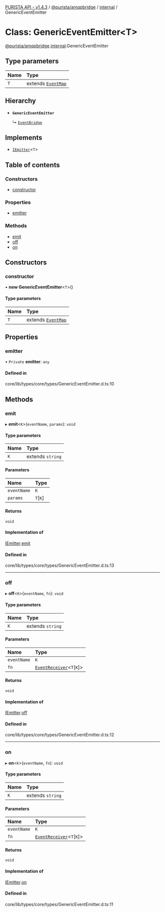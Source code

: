 [PURISTA API - v1.4.3](../README.md) / [@purista/amqpbridge](../modules/purista_amqpbridge.md) / [internal](../modules/purista_amqpbridge.internal.md) / GenericEventEmitter

# Class: GenericEventEmitter<T\>

[@purista/amqpbridge](../modules/purista_amqpbridge.md).[internal](../modules/purista_amqpbridge.internal.md).GenericEventEmitter

## Type parameters

| Name | Type |
| :------ | :------ |
| `T` | extends [`EventMap`](../modules/purista_amqpbridge.internal.md#eventmap) |

## Hierarchy

- **`GenericEventEmitter`**

  ↳ [`EventBridge`](purista_amqpbridge.internal.EventBridge.md)

## Implements

- [`IEmitter`](../interfaces/purista_amqpbridge.internal.IEmitter.md)<`T`\>

## Table of contents

### Constructors

- [constructor](purista_amqpbridge.internal.GenericEventEmitter.md#constructor)

### Properties

- [emitter](purista_amqpbridge.internal.GenericEventEmitter.md#emitter)

### Methods

- [emit](purista_amqpbridge.internal.GenericEventEmitter.md#emit)
- [off](purista_amqpbridge.internal.GenericEventEmitter.md#off)
- [on](purista_amqpbridge.internal.GenericEventEmitter.md#on)

## Constructors

### constructor

• **new GenericEventEmitter**<`T`\>()

#### Type parameters

| Name | Type |
| :------ | :------ |
| `T` | extends [`EventMap`](../modules/purista_amqpbridge.internal.md#eventmap) |

## Properties

### emitter

• `Private` **emitter**: `any`

#### Defined in

core/lib/types/core/types/GenericEventEmitter.d.ts:10

## Methods

### emit

▸ **emit**<`K`\>(`eventName`, `params`): `void`

#### Type parameters

| Name | Type |
| :------ | :------ |
| `K` | extends `string` |

#### Parameters

| Name | Type |
| :------ | :------ |
| `eventName` | `K` |
| `params` | `T`[`K`] |

#### Returns

`void`

#### Implementation of

[IEmitter](../interfaces/purista_amqpbridge.internal.IEmitter.md).[emit](../interfaces/purista_amqpbridge.internal.IEmitter.md#emit)

#### Defined in

core/lib/types/core/types/GenericEventEmitter.d.ts:13

___

### off

▸ **off**<`K`\>(`eventName`, `fn`): `void`

#### Type parameters

| Name | Type |
| :------ | :------ |
| `K` | extends `string` |

#### Parameters

| Name | Type |
| :------ | :------ |
| `eventName` | `K` |
| `fn` | [`EventReceiver`](../modules/purista_amqpbridge.internal.md#eventreceiver)<`T`[`K`]\> |

#### Returns

`void`

#### Implementation of

[IEmitter](../interfaces/purista_amqpbridge.internal.IEmitter.md).[off](../interfaces/purista_amqpbridge.internal.IEmitter.md#off)

#### Defined in

core/lib/types/core/types/GenericEventEmitter.d.ts:12

___

### on

▸ **on**<`K`\>(`eventName`, `fn`): `void`

#### Type parameters

| Name | Type |
| :------ | :------ |
| `K` | extends `string` |

#### Parameters

| Name | Type |
| :------ | :------ |
| `eventName` | `K` |
| `fn` | [`EventReceiver`](../modules/purista_amqpbridge.internal.md#eventreceiver)<`T`[`K`]\> |

#### Returns

`void`

#### Implementation of

[IEmitter](../interfaces/purista_amqpbridge.internal.IEmitter.md).[on](../interfaces/purista_amqpbridge.internal.IEmitter.md#on)

#### Defined in

core/lib/types/core/types/GenericEventEmitter.d.ts:11
